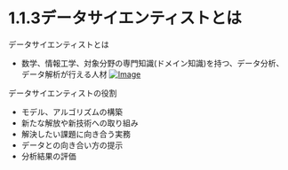 # 1.1.3データサイエンティストとは

データサイエンティストとは<br>
* 数学、情報工学、対象分野の専門知識(ドメイン知識)を持つ、データ分析、データ解析が行える人材
[![Image](https://gyazo.com/c5f8725a754f5fe738f67971d5c6e60a/thumb/1000)](https://gyazo.com/c5f8725a754f5fe738f67971d5c6e60a)<br>

データサイエンティストの役割<br>
* モデル、アルゴリズムの構築
* 新たな解放や新技術への取り組み
* 解決したい課題に向き合う実務
* データとの向き合い方の提示
* 分析結果の評価